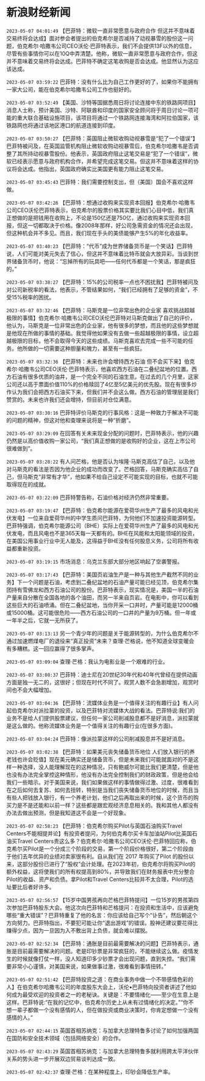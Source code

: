# 新浪财经新闻
`2023-05-07 04:01:49` 【巴菲特：微软一直非常愿意与政府合作 但这并不意味着交易终将会达成】面对参会者提出的伯克希尔是否减持了动视暴雪的股份这一问题，伯克希尔·哈撒韦公司CEO沃伦·巴菲特表示，我们不会提供13F以外的信息，尽管有些事情你可以在10Q中弄清楚。他称，微软一直非常愿意与政府合作，但这并不意味着交易终将会达成。巴菲特不确定这笔收购是否会达成。他显然认为这应该达成。

`2023-05-07 03:59:22` 巴菲特：没有什么比为自己工作更好的了，如果你不能拥有一家大公司，能在伯克希尔哈撒韦公司工作也挺好的。

`2023-05-07 03:52:49` 【美国、沙特等国据悉周日将讨论连接中东的铁路网项目】消息人士称，预计美国、沙特、阿联酋和印度的国家安全顾问将于周日讨论一项可能的重大联合基础设施项目，该项目将通过一个铁路网连接海湾和阿拉伯国家，该铁路网也将通过该地区港口的航道连接到印度。

`2023-05-07 03:50:27` 【巴菲特：英国阻止微软收购动视暴雪是“犯了一个错误”】巴菲特被问及，在英国监管机构阻止微软收购动视暴雪后，伯克希尔哈撒韦是否调整了其所持动视暴雪股份。他表示，英国政府阻止这笔交易是“犯了一个错误”，微软已经表示愿意与政府机构合作，并希望完成这笔交易。但这并不意味着这样的协议将会达成。他指出，英国政府确实比美国更有能力阻止这笔交易。

`2023-05-07 03:45:43` 巴菲特：我们需要控制支出，但（美国）国会不喜欢这样做。

`2023-05-07 03:42:26` 【巴菲特：想通过收购来实现资本回报】伯克希尔·哈撒韦公司CEO沃伦巴菲特表示，伯克希尔的股票价格其实要比我们心目中低，我们真正想做的是把钱用在收购上，不论是150亿还是750亿，通过收购来实现资本回报，但这一切都取决于价格。像2008年那样，好公司急需资金的情况还会出现，但这种机会并不多见。而且，我们现在手头的美债能够产生5%的年化收益率。

`2023-05-07 03:40:23` 【巴菲特：“代币”成为世界储备货币是一个笑话】巴菲特说，人们可能对美元失去了信心，但这并不意味着比特币就会大放异彩。当谈到世界储备货币时，他说：“忘掉所有的玩具吧——任何代币都是一个笑话，那是疯狂的。”

`2023-05-07 03:38:27` 【巴菲特：15%的公司税率一点也不困扰我】巴菲特被问及对公司新税率的看法，他表示，不管结果如何，“我们已经拥有了足够的资金”，不受15%税率的困扰。

`2023-05-07 03:32:46` 【巴菲特：马斯克是一位非常出色的企业家 喜欢挑战超越极限的事情】伯克希尔·哈撒韦公司CEO沃伦巴菲特对马斯克做出了自己的评价，他认为，马斯克是一位非常出色的企业家，他有很多的梦想，而且他的这些梦想就是他现在所做的事情的基础。我觉得他如果没有去做一些超越极限的事情，设立超越极限的目标，他不会取得今天的这些成绩。马斯克喜欢去完成一些不可能的任务。他所做的一切需要这种胆量和魄力，甚至有一些疯狂。

`2023-05-07 03:32:36` 【巴菲特：未来也许会增持西方石油 但不会买下来】伯克希尔·哈撒韦公司CEO沃伦·巴菲特表示，他喜欢西方石油在二叠纪盆地的位置。西方石油有很多优质的油井，是一个完全不同的石油生意。在过去的几个月里，这家公司还以高于票面价值110%的价格赎回了4亿至5亿美元的优先股。现在有很多炒作认为我们会把西方石油买下来，但我们并不会这么做。西方石油的管理层是我们赞赏的。未来也许我们还会增持，但目前对仓位满意。

`2023-05-07 03:30:16` 巴菲特评价马斯克的行事风格：这是一种致力于解决不可能的问题的精神，但这对他和查理来说将是一种“折磨”。

`2023-05-07 03:29:09` 在回答有关未来现金分配的问题时，巴菲特表示，他的兴趣仍然是以高价值收购一家公司，“我们真正想做的是收购好的企业，这在上市公司很难做到”。

`2023-05-07 03:28:22` 有人问芒格，他是否认为埃隆·马斯克高估了自己，以及他对马斯克的看法是否因为他企业的成功而改变了。芒格回答，马斯克确实高估了自己，但马斯克“非常有才华”，他如果不给自己设定不可能实现的目标，也就不可能取得现在的成就。

`2023-05-07 03:22:09` 巴菲特警告称，石油价格对经济仍然非常重要。

`2023-05-07 03:19:47` 【巴菲特：伯克希尔能源在爱荷华州生产了最多的风电和光伏发电】一位来自爱荷华州的中学生质问巴菲特，为何他们不加速投资能源转型。巴菲特强调，伯克希尔能源公司（BHE）实际上在爱荷华州生产了最多的风电和光伏发电，而且风电也不是365天每一天都有的。BHE在风能和太阳能领域的投资，在美国公用事业行业中无人能及，这得益于BHE没有任何股息义务，公司将所有收益都重新投资。

`2023-05-07 03:19:15` 市场消息：乌克兰东部大部分地区响起了空袭警报。

`2023-05-07 03:17:43` 【巴菲特：美国页岩油生产是一种与其他生产截然不同的业务】下一个问题是石油，考虑到二叠纪盆地的石油产量可能已经见顶，伯克希尔集团持有雪佛龙和西方石油公司的股份。巴菲特表示，现实情况是，美国一半的石油产量来自分散在全国各地的各个油田，而另一半来自页岩。在电影中，你可以看到这些巨大的石油喷涌。但在二叠纪盆地，当你开采一口井时，产量可能是12000桶或15000桶。这可能很危险——西方石油公司的一口井的产量为9万桶。但一年或一年半之后，它就一无所获了。

`2023-05-07 03:13:13` 另一个青少年的问题是关于能源转型的，为什么伯克希尔不通过加速燃煤电厂的退役来“真正投资”未来？查理·芒格说，他不知道全球变暖会有多糟糕。这一回应赢得了很多掌声。

`2023-05-07 03:09:04` 查理·芒格：我认为电影业是一个艰难的行业。

`2023-05-07 03:08:37` 巴菲特：迪士尼在20世纪30年代和40年代曾经在提供动画方面是独一无二的，这很好；但现在时代不同了。观赏人数不会急剧增加，观赏时间也不会大幅增加。

`2023-05-07 03:04:36` 【巴菲特：流媒体业务是一个值得关注的有趣行业】有人问起伯克希尔对派拉蒙的投资，以及巴菲特对流媒体大战的看法。巴菲特说:我们的业务不是给人们提供股票建议，但任何一家公司削减股息都不是好消息，派拉蒙就是这么做的。他称流媒体业务是一个值得关注的有趣行业(在很多方面)。

`2023-05-07 03:04:24` 巴菲特：像派拉蒙这样的公司削减股息并不是好消息。

`2023-05-07 03:02:38` 【巴菲特：如果美元丧失储备货币地位 人们放入银行的养老钱也许会贬值】现在美元确实还是储备货币，但是未来我们可能就面对的不是这样一种选择，没人能理解现在的这种情况，只有鲍威尔可能比我们更清楚，但是他也没有办法完全掌控这种情形，他没有办法完全控制我们的财政政策，但是他会给我们一些暗示。对于美国来说，我们如果做这样的事情做得过激、过度，很难看到在之后如何去复苏、如何去扭转，特别是当我们丧失储备货币地位的时候，而且当有些人把钱放入银行，有一个养老计划，他们之后再取出来的时候，这个货币的购买力是不是还能和以前一样？这些都是跟宏观经济息息相关的。我和其他人都没有办法去做出预测，但是我知道这不会是一个好现象。

`2023-05-07 02:58:23` 【巴菲特：伯克希尔购买Pilot与英国石油购买Travel Centers不能相提并论】有投资者提问，为何伯克希尔买卡车加油站Pilot比英国石油买Travel Centers贵这么多？伯克希尔·哈撒韦公司CEO沃伦·巴菲特回应称，伯克希尔买Pilot是一个分成三个阶段的交易，第一个阶段价格很好，第二个阶段由于他们去年优异的业绩对卖家很有利。自从我们在 2017 年购买了Pilot 的股份以来，这部分股份已进行了“股权”会计处理。在2023年初，伯克希尔将购买Pilot的额外权益，这将使我们的所有权提高到80%，并导致我们在财务报表中充分整合Pilot的收益、资产和负债。拿Pilot和Travel Centers比较并不太合理，Pilot的选址要比后者好许多。

`2023-05-07 02:56:57` 【15岁中国男孩再向芒格巴菲特提问】一位15岁的男孩第四次参加巴菲特股东大会。他这次向巴菲特和芒格提问：在投资和生活中，应该避免哪些“重大错误”？巴菲特重复了他的名言：你应该给自己写个“讣告”，然后朝这个方向努力。巴菲特指出，不要犯可能让你“退出游戏”的错误。股神还建议要花得比赚得少点，因为一旦因为入不敷出背上负债，就会难以摆脱。

`2023-05-07 02:52:34` 【巴菲特：通胀是目前最需要解决的问题】巴菲特表示，通胀是目前最需要解决的问题。老是印钞票是非常疯狂的，不能继续这么做。疫情发生的时候就像打仗一样，没人知道印多少钞票才会出现问题，直到失控。“我们需要非常小心谨慎，对美国来说，如果做事过激，很难看到事情扭转。”

`2023-05-07 02:51:42` 【巴菲特投资之道：在商业事务中做一个不带感情色彩的人】在伯克希尔哈撒韦公司的年度股东大会上，沃伦•巴菲特向投资者讲述了他如何成为最受欢迎的投资者之一的老秘诀。关键是：不要情绪化——至少在生意上是这样。巴菲特说:“在我的记忆中，伯克希尔历史上从未有过情绪化的决定。”“你不想一辈子都做一个没有感情的人，但在做投资或商业决策时，你肯定想做一个没有感情的人。”

`2023-05-07 02:44:15` 英国首相苏纳克：与加拿大总理特鲁多讨论了如何加强两国在国防和安全技术领域（包括网络安全）的合作。

`2023-05-07 02:43:29` 英国首相苏纳克：与加拿大总理特鲁多就利用跨太平洋伙伴关系的势头进一步开展双边贸易谈判达成一致。

`2023-05-07 02:42:37` 查理·芒格：在某种程度上，印钞会降低生产率。

